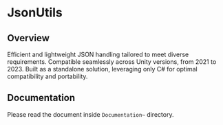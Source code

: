 # JsonUtils

## Overview

Efficient and lightweight JSON handling tailored to meet diverse requirements. Compatible seamlessly across Unity versions, from 2021 to 2023. Built as a standalone solution, leveraging only C# for optimal compatibility and portability.

## Documentation

Please read the document inside `Documentation~` directory.
